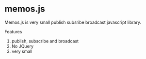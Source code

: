 memos.js
=======

Memos.js is very small publish subsribe broadcast javascript library. 

Features
1. publish, subscribe and broadcast
2. No JQuery 
3. very small


